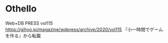 # Othello
Web+DB PRESS vol115　https://gihyo.jp/magazine/wdpress/archive/2020/vol115
『小一時間でゲームを作る』から転載
